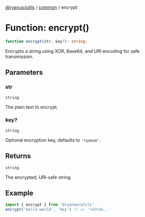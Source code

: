 [@ryanuo/utils](../../index.md) / [common](../index.md) / encrypt

# Function: encrypt()

```ts
function encrypt(str, key?): string;
```

Encrypts a string using XOR, Base64, and URI encoding for safe transmission.

## Parameters

### str

`string`

The plain text to encrypt.

### key?

`string`

Optional encryption key, defaults to `'ryanuo'`.

## Returns

`string`

The encrypted, URI-safe string.

## Example

```ts twoslash
import { encrypt } from '@ryanuo/utils'
encrypt('hello world', 'key') // => '%4D%0A...'
```
